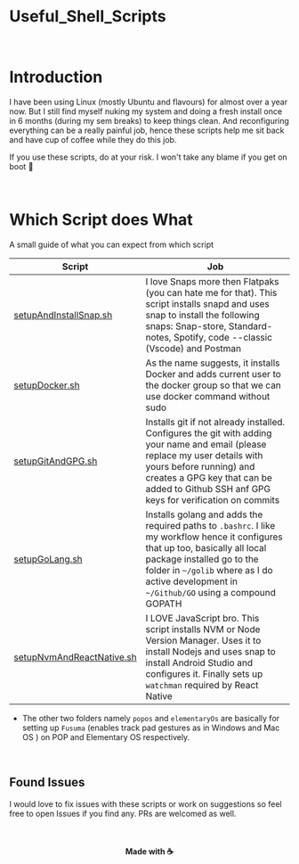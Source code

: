 # Useful_Shell_Scripts

<br />

# Introduction
I have been using Linux (mostly Ubuntu and flavours) for almost over a year now. But I still find myself nuking my system and doing a fresh install once in 6 months (during my sem breaks) to keep things clean. And reconfiguring everything can be a really painful job, hence these scripts help me sit back and have cup of coffee while they do this job.

If you use these scripts, do at your risk. I won't take any blame if you get on boot 🤪

<br />

# Which Script does What
A small guide of what you can expect from which script

|   Script  |   Job   |
| ---   |   --- |
|   [setupAndInstallSnap.sh](https://github.com/sarthakpranesh/Useful_Shell_Scripts/blob/master/setupAndInstallSnaps.sh) | I love Snaps more then Flatpaks (you can hate me for that). This script installs snapd and uses snap to install the following snaps: Snap-store, Standard-notes, Spotify, code --classic (Vscode) and Postman |
| [setupDocker.sh](https://github.com/sarthakpranesh/Useful_Shell_Scripts/blob/master/setupDocker.sh)  | As the name suggests, it installs Docker and adds current user to the docker group so that we can use docker command without sudo  |
| [setupGitAndGPG.sh](https://github.com/sarthakpranesh/Useful_Shell_Scripts/blob/master/setupGitAndGPG.sh)  | Installs git if not already installed. Configures the git with adding your name and email (please replace my user details with yours before running) and creates a GPG key that can be added to Github SSH anf GPG keys for verification on commits |
| [setupGoLang.sh](https://github.com/sarthakpranesh/Useful_Shell_Scripts/blob/master/setupGoLang.sh)  | Installs golang and adds the required paths to `.bashrc`. I like my workflow hence it configures that up too, basically all local package installed go to the folder in `~/golib` where as I do active development in `~/Github/GO` using a compound GOPATH   |
| [setupNvmAndReactNative.sh](https://github.com/sarthakpranesh/Useful_Shell_Scripts/blob/master/setupNvmAndReactNative.sh)  | I LOVE JavaScript bro. This script installs NVM or Node Version Manager. Uses it to install Nodejs and uses snap to install Android Studio and configures it. Finally sets up `watchman` required by React Native  |

* The other two folders namely `popos` and `elementaryOs` are basically for setting up `Fusuma` (enables track pad gestures as in Windows and Mac OS ) on POP and Elementary OS respectively.

<br />

## Found Issues
I would love to fix issues with these scripts or work on suggestions so feel free to open Issues if you find any. PRs are welcomed as well.

<br />

<div align="center">

#### Made with ☕️

</div>
